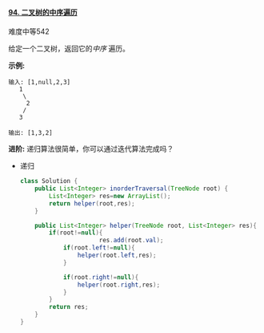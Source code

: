 #### [94. 二叉树的中序遍历](https://leetcode-cn.com/problems/binary-tree-inorder-traversal/)

难度中等542

给定一个二叉树，返回它的*中序* 遍历。

**示例:**

```
输入: [1,null,2,3]
   1
    \
     2
    /
   3

输出: [1,3,2]
```

**进阶:** 递归算法很简单，你可以通过迭代算法完成吗？



* 递归

  ```java
  class Solution {
      public List<Integer> inorderTraversal(TreeNode root) {
          List<Integer> res=new ArrayList();
          return helper(root,res);
      }
  
      public List<Integer> helper(TreeNode root, List<Integer> res){
          if(root!=null){
                        res.add(root.val);
              if(root.left!=null){
                  helper(root.left,res);
              }
  
              if(root.right!=null){
                  helper(root.right,res);
              }
          }
          return res;
      }
  }
  ```

  